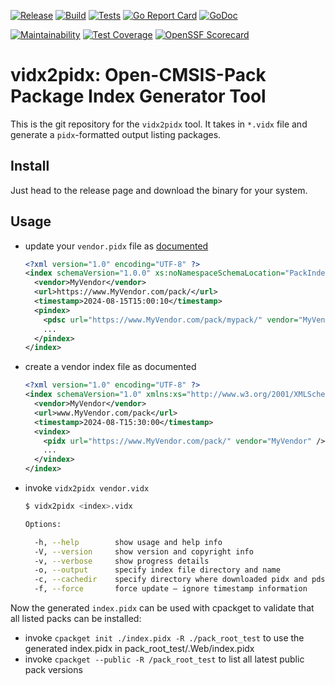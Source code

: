[![Release](https://github.com/Open-CMSIS-Pack/vidx2pidx/actions/workflows/release.yml/badge.svg)](https://github.com/Open-CMSIS-Pack/vidx2pidx/actions/workflows/release.yml)
[![Build](https://github.com/open-cmsis-pack/vidx2pidx/actions/workflows/build.yml/badge.svg)](https://github.com/open-cmsis-pack/vidx2pidx/actions/workflows/build.yml/badge.svg)
[![Tests](https://github.com/open-cmsis-pack/vidx2pidx/actions/workflows/test.yml/badge.svg)](https://github.com/open-cmsis-pack/vidx2pidx/actions/workflows/test.yml/badge.svg)
[![Go Report Card](https://goreportcard.com/badge/github.com/open-cmsis-pack/vidx2pidx)](https://goreportcard.com/report/github.com/open-cmsis-pack/vidx2pidx)
[![GoDoc](https://godoc.org/github.com/open-cmsis-pack/vidx2pidx?status.svg)](https://godoc.org/github.com/open-cmsis-pack/vidx2pidx)

[![Maintainability](https://qlty.sh/badges/bcdfb931-e2dc-4d84-b248-52e0f053f30c/maintainability.svg)](https://qlty.sh/gh/Open-CMSIS-Pack/projects/vidx2pidx)
[![Test Coverage](https://qlty.sh/badges/bcdfb931-e2dc-4d84-b248-52e0f053f30c/test_coverage.svg)](https://qlty.sh/gh/Open-CMSIS-Pack/projects/vidx2pidx)
[![OpenSSF Scorecard](https://api.securityscorecards.dev/projects/github.com/Open-CMSIS-Pack/vidx2pidx/badge)](https://securityscorecards.dev/viewer/?uri=github.com/Open-CMSIS-Pack/vidx2pidx)

# vidx2pidx: Open-CMSIS-Pack Package Index Generator Tool

This is the git repository for the `vidx2pidx` tool. It takes in `*.vidx` file
and generate a `pidx`-formatted output listing packages.

## Install

Just head to the release page and download the binary for your system.

## Usage

- update your `vendor.pidx` file as [documented](https://open-cmsis-pack.github.io/Open-CMSIS-Pack-Spec/main/html/packIndexFile.html#pidxFile)

  ```xml
  <?xml version="1.0" encoding="UTF-8" ?>
  <index schemaVersion="1.0.0" xs:noNamespaceSchemaLocation="PackIndex.xsd" xmlns:xs="http://www.w3.org/2001/XMLSchema-instance">
    <vendor>MyVendor</vendor>
    <url>https://www.MyVendor.com/pack/</url>
    <timestamp>2024-08-15T15:00:10</timestamp>
    <pindex>
      <pdsc url="https://www.MyVendor.com/pack/mypack/" vendor="MyVendor" name="MyPack" version="1.1.0"/>
      ...
    </pindex>
  </index>
  ```

- create a vendor index file as documented

  ```xml
  <?xml version="1.0" encoding="UTF-8" ?>
  <index schemaVersion="1.0" xmlns:xs="http://www.w3.org/2001/XMLSchema-instance" xs:noNamespaceSchemaLocation="PackIndex.xsd">
    <vendor>MyVendor</vendor>
    <url>www.MyVendor.com/pack</url>
    <timestamp>2024-08-T15:30:00</timestamp>
    <vindex>
      <pidx url="https://www.MyVendor.com/pack/" vendor="MyVendor" />
      ...
    </vindex>
  </index>
  ```

- invoke `vidx2pidx vendor.vidx`

  ```bash
  $ vidx2pidx <index>.vidx

  Options:
  
    -h, --help        show usage and help info
    -V, --version     show version and copyright info
    -v, --verbose     show progress details
    -o, --output      specify index file directory and name
    -c, --cachedir    specify directory where downloaded pidx and pdsc files are stored (default ./.idxcache)
    -f, --force       force update – ignore timestamp information
  ```

Now the generated `index.pidx` can be used with cpackget to validate that all listed packs can be installed:

- invoke `cpackget init ./index.pidx -R ./pack_root_test` to use the generated index.pidx in
 pack_root_test/.Web/index.pidx
- invoke `cpackget --public -R /pack_root_test` to list all latest public pack versions
